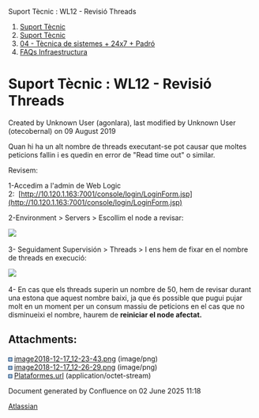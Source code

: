 Suport Tècnic : WL12 - Revisió Threads  

1.  [Suport Tècnic](index.html)
2.  [Suport Tècnic](13893782.html)
3.  [04 - Tècnica de sistemes + 24x7 + Padró](26313202.html)
4.  [FAQs Infraestructura](FAQs-Infraestructura_26313593.html)

Suport Tècnic : WL12 - Revisió Threads
======================================

Created by Unknown User (agonlara), last modified by Unknown User (otecobernal) on 09 August 2019

  

Quan hi ha un alt nombre de threads executant-se pot causar que moltes peticions fallin i es quedin en error de "Read time out" o similar. 

Revisem: 

  

1-Accedim a l'admin de Web Logic 2:  [http://10.120.1.163:7001/console/login/LoginForm.jsp](http://10.120.1.163:7001/console/login/LoginForm.jsp)

2-Environment > Servers > Escollim el node a revisar: 

![](attachments/26313399/26315312.png)

  

  

3- Seguidament Supervisión > Threads > I ens hem de fixar en el nombre de threads en execució: 

![](attachments/26313399/26315313.png)

  

4- En cas que els threads superin un nombre de 50, hem de revisar durant una estona que aquest nombre baixi, ja que és possible que pugui pujar molt en un moment per un consum massiu de peticions en el cas que no disminueixi el nombre, haurem de **reiniciar el node afectat.** 

  

Attachments:
------------

![](images/icons/bullet_blue.gif) [image2018-12-17\_12-23-43.png](attachments/26313399/26315312.png) (image/png)  
![](images/icons/bullet_blue.gif) [image2018-12-17\_12-26-29.png](attachments/26313399/26315313.png) (image/png)  
![](images/icons/bullet_blue.gif) [Plataformes.url](attachments/26313399/64979192.url) (application/octet-stream)  

Document generated by Confluence on 02 June 2025 11:18

[Atlassian](http://www.atlassian.com/)
